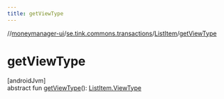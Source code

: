 ```yaml
---
title: getViewType
---
```

//[moneymanager-ui](../../../index.html)/[se.tink.commons.transactions](../index.html)/[ListItem](index.html)/[getViewType](get-view-type.html)



# getViewType



[androidJvm]\
abstract fun [getViewType](get-view-type.html)(): [ListItem.ViewType](-view-type/index.html)




